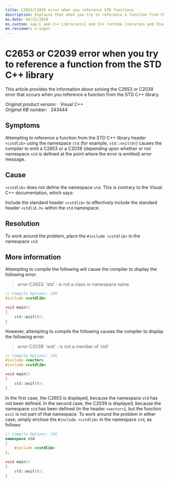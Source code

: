 ```yaml
---
title: C2653/C2039 error when you reference STD functions
description: Explains that when you try to reference a function from the STD C++ library header <cstdlib>, you may receive a C2653 or a C2039 compiler error message. A workaround is provided in this article.
ms.date: 04/22/2020
ms.custom: sap:C and C++ Libraries\C and C++ runtime libraries and Standard Template Library (STL)
ms.reviewer: v-ingor
---
```

# C2653 or C2039 error when you try to reference a function from the STD C++ library

This article provides the information about solving the C2653 or C2039 error that occurs when you reference a function from the STD C++ library.

_Original product version:_ &nbsp; Visual C++  
_Original KB number:_ &nbsp; 243444

## Symptoms

Attempting to reference a function from the STD C++ library header `<cstdlib>` using the namespace `std` (for example, `std::exit(0)`) causes the compiler to emit a C2653 or a C2039 (depending upon whether or not namespace `std` is defined at the point where the error is emitted) error message.

## Cause

`<cstdlib>` does not define the namespace `std`. This is contrary to the Visual C++ documentation, which says:

Include the standard header `<cstdlib>` to effectively include the standard header `<stdlib.h>` within the `std` namespace.

## Resolution

To work around the problem, place the `#include <cstdlib>` in the namespace `std`.

## More information

Attempting to compile the following will cause the compiler to display the following error:

> error C2653: 'std' : is not a class or namespace name

```cpp
// Compile Options: /GX
#include <cstdlib>

void main()
{
    std::exit(0);
}
```

However, attempting to compile the following causes the compiler to display the following error:

> error C2039: 'exit' : is not a member of 'std'

```cpp
// Compile Options: /GX
#include <vector>
#include <cstdlib>

void main()
{
    std::exit(0);
}
```

In the first case, the C2653 is displayed, because the namespace `std` has not been defined. In the second case, the C2039 is displayed, because the namespace `std` has been defined (in the header `<vector>`), but the function `exit` is not part of that namespace. To work around the problem in either case, simply enclose the `#include <cstdlib>` in the namespace `std`, as follows:

```cpp
// Compile Options: /GX
namespace std
{
    #include <cstdlib>
};

void main()
{
    std::exit(0);
}
```

